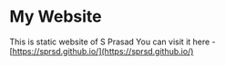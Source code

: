 # My Website
This is static website of S Prasad
You can visit it here - [https://sprsd.github.io/](https://sprsd.github.io/)
